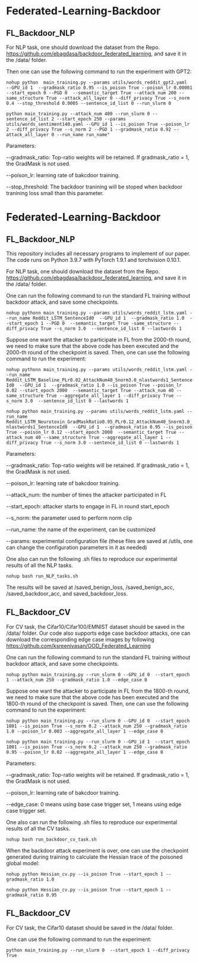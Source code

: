 # Federated-Learning-Backdoor

## FL_Backdoor_NLP

For NLP task, one should download the dataset from the Repo. https://github.com/ebagdasa/backdoor_federated_learning, and save it in the /data/ folder.

Then one can use the following command to run the experiment with GPT2:

`nohup python  main_training.py --params utils/words_reddit_gpt2.yaml   --GPU_id 1  --gradmask_ratio 0.95 --is_poison True --poison_lr 0.00001 --start_epoch 0 --PGD 0  --semantic_target True --attack_num 200 --same_structure True --attack_all_layer 0 --diff_privacy True --s_norm 0.4 --stop_threshold 0.0005 --sentence_id_list 0 --run_slurm 0
` 

`python main_training.py --attack_num 400 --run_slurm 0 --sentence_id_list 2 --start_epoch 250 --params utils/words_sentiment140.yaml --GPU_id 1 --is_poison True --poison_lr 2 --diff_privacy True --s_norm 2 --PGD 1 --gradmask_ratio 0.92 --attack_all_layer 0 --run_name run_name"
`



Parameters:

--gradmask_ratio: Top-ratio weights will be retained. If gradmask_ratio = 1, the GradMask is not used.

--poison_lr: learning rate of bakcdoor training.

--stop_threshold: The backdoor tranining will be stoped when backdoor tranining loss small than this parameter.
# Federated-Learning-Backdoor

## FL_Backdoor_NLP

This repository includes all necessary programs to implement of our paper. The code runs on Python 3.9.7 with PyTorch 1.9.1 and torchvision 0.10.1.

For NLP task, one should download the dataset from the Repo. https://github.com/ebagdasa/backdoor_federated_learning, and save it in the /data/ folder.

One can run the following command to run the standard FL training without backdoor attack, and save some checkpoints.

`nohup pythonn main_training.py --params utils/words_reddit_lstm.yaml --run_name Reddit_LSTM_SentenceId0  --GPU_id 1  --gradmask_ratio 1.0  --start_epoch 1 --PGD 0  --semantic_target True -same_structure --diff_privacy True --s_norm 3.0  --sentence_id_list 0 --lastwords 1 `

Suppose one want the attacker to participate in FL from the 2000-th round, we need to make sure that the above code has been executed and the 2000-th round of the checkpoint is saved.
Then, one can use the following command to run the experiment:

`nohup pythonn main_training.py --params utils/words_reddit_lstm.yaml --run_name Reddit_LSTM_Baseline_PLr0.02_AttackNum40_Snorm3.0_nlastwords1_SentenceId0  --GPU_id 1  --gradmask_ratio 1.0 --is_poison True --poison_lr 0.02 --start_epoch 2000  --semantic_target True --attack_num 40 --same_structure True --aggregate_all_layer 1 --diff_privacy True --s_norm 3.0  --sentence_id_list 0 --lastwords 1 `

`nohup python main_training.py --params utils/words_reddit_lstm.yaml --run_name Reddit_LSTM_Neurotoxin_GradMaskRatio0.95_PLr0.12_AttackNum40_Snorm3.0_nlastwords1_SentenceId0  --GPU_id 1  --gradmask_ratio 0.95 --is_poison True --poison_lr 0.12 --start_epoch 2000  --semantic_target True --attack_num 40 --same_structure True --aggregate_all_layer 1 --diff_privacy True --s_norm 3.0 --sentence_id_list 0 --lastwords 1 `

Parameters:

--gradmask_ratio: Top-ratio weights will be retained. If gradmask_ratio = 1, the GradMask is not used.

--poison_lr: learning rate of bakcdoor training.

--attack_num: the number of times the attacker participated in FL

--start_epoch: attacker starts to engage in FL in round start_epoch

--s_norm: the parameter used to perform norm clip

--run_name: the name of the experiment, can be customized

--params: experimental configuration file (these files are saved at /utils, one can change the configuration parameters in it as needed)

One also can run the following .sh files to reproduce our experimental results of all the NLP tasks.

`nohup bash run_NLP_tasks.sh`

The results will be saved at /saved_benign_loss, /saved_benign_acc, /saved_backdoor_acc, and saved_backdoor_loss.

## FL_Backdoor_CV

For CV task, the Cifar10/Cifar100/EMNIST dataset should be saved in the /data/ folder.
Our code also supports edge case backdoor attacks, one can download the corresponding edge case images by following https://github.com/ksreenivasan/OOD_Federated_Learning

One can run the following command to run the standard FL training without backdoor attack, and save some checkpoints.

`nohup python main_training.py --run_slurm 0 --GPU_id 0  --start_epoch 1 --attack_num 250 --gradmask_ratio 1.0 --edge_case 0`

Suppose one want the attacker to participate in FL from the 1800-th round, we need to make sure that the above code has been executed and the 1800-th round of the checkpoint is saved.
Then, one can use the following command to run the experiment:

`nohup python main_training.py --run_slurm 0 --GPU_id 0  --start_epoch 1801 --is_poison True --s_norm 0.2 --attack_num 250 --gradmask_ratio 1.0 --poison_lr 0.003 --aggregate_all_layer 1 --edge_case 0`

`nohup python main_training.py --run_slurm 0 --GPU_id 1  --start_epoch 1801 --is_poison True --s_norm 0.2 --attack_num 250 --gradmask_ratio 0.95 --poison_lr 0.02 --aggregate_all_layer 1 --edge_case 0`

Parameters:

--gradmask_ratio: Top-ratio weights will be retained. If gradmask_ratio = 1, the GradMask is not used.

--poison_lr: learning rate of bakcdoor training.

--edge_case: 0 means using base case trigger set, 1 means using edge case trigger set.


One also can run the following .sh files to reproduce our experimental results of all the CV tasks.

`nohup bash run_backdoor_cv_task.sh`

When the backdoor attack experiment is over, one can use the checkpoint generated during training to calculate the Hessian trace of the poisoned global model:

`nohup python Hessian_cv.py --is_poison True --start_epoch 1 --gradmask_ratio 1.0`

`nohup python Hessian_cv.py --is_poison True --start_epoch 1 --gradmask_ratio 0.95`


## FL_Backdoor_CV

For CV task, the Cifar10 dataset should be saved in the /data/ folder.

One can use the following command to run the experiment:

`python main_training.py --run_slurm 0  --start_epoch 1 --diff_privacy True` 




